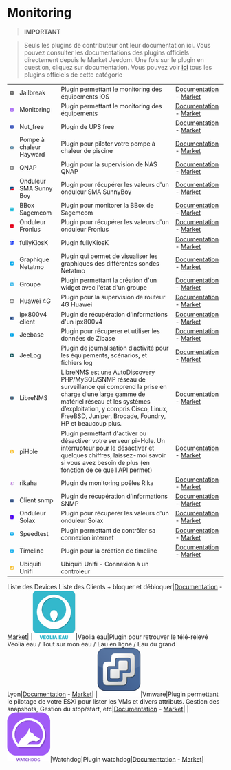 
# Monitoring


>**IMPORTANT**

>Seuls les plugins de contributeur ont leur documentation ici. Vous pouvez consulter les documentations des plugins officiels directement depuis le Market Jeedom. Une fois sur le plugin en question, cliquez sur documentation.
>Vous pouvez voir [ici](https://market.jeedom.com/index.php?v=d&p=market&type=plugin&categorie=monitoring) tous les plugins officiels de cette catégorie

| | | | |
|--- | --- | --- | ---|
|<img src="Jailbreak/Jailbreak_icon.png" class="pluginLogo" width="100" />|Jailbreak|Plugin permettant le monitoring des équipements iOS|[Documentation](https://flobul.github.io/Jailbreak/fr_FR/) - [Market](https://market.jeedom.com/index.php?v=d&p=market_display&id=3928)|
|<img src="Monitoring/Monitoring_icon.png" class="pluginLogo" width="100" />|Monitoring|Plugin permettant le monitoring des équipements|[Documentation](https://surveillancestation.github.io/surveillancestation/monitoring/fr_FR/) - [Market](https://market.jeedom.com/index.php?v=d&p=market_display&id=282)|
|<img src="Nut_free/Nut_free_icon.png" class="pluginLogo" width="100" />|Nut_free|Plugin de UPS free|[Documentation](https://megastorage.github.io/Nut_Free) - [Market](https://market.jeedom.com/index.php?v=d&p=market_display&id=2855)|
|<img src="PaC_Hayward/PaC_Hayward_icon.png" class="pluginLogo" width="100" />|Pompe à chaleur Hayward|Plugin pour piloter votre pompe à chaleur de piscine|[Documentation](https://yostone.github.io/Pac_Hayward/) - [Market](https://market.jeedom.com/index.php?v=d&p=market_display&id=3615)|
|<img src="QNAP/QNAP_icon.png" class="pluginLogo" width="100" />|QNAP|Plugin pour la supervision de NAS QNAP|[Documentation](https://tux1c0.github.io/plugin-qnap/fr_FR/) - [Market](https://market.jeedom.com/index.php?v=d&p=market_display&id=3327)|
|<img src="SMA_SunnyBoy/SMA_SunnyBoy_icon.png" class="pluginLogo" width="100" />|Onduleur SMA Sunny Boy|Plugin pour récupérer les valeurs d'un onduleur SMA SunnyBoy|[Documentation](https://sattaz.github.io/Jeedom_SMA_Sunny_Boy/fr_FR/) - [Market](https://market.jeedom.com/index.php?v=d&p=market_display&id=3760)|
|<img src="bbox_sagemcom/bbox_sagemcom_icon.png" class="pluginLogo" width="100" />|BBox Sagemcom|Plugin pour monitorer la BBox de Sagemcom|[Documentation](https://alucard29.github.io/bbox_sagemcom/fr_FR/) - [Market](https://market.jeedom.com/index.php?v=d&p=market_display&id=1487)|
|<img src="fronius/fronius_icon.png" class="pluginLogo" width="100" />|Onduleur Fronius|Plugin pour récupérer les valeurs d'un onduleur Fronius|[Documentation](https://sattaz.github.io/Jeedom_Fronius/fr_FR/) - [Market](https://market.jeedom.com/index.php?v=d&p=market_display&id=3761)|
|<img src="fullyKiosK/fullyKiosK_icon.png" class="pluginLogo" width="100" />|fullyKiosK|Plugin fullyKiosK|[Documentation](https://sebsst.github.io/fullyKiosK/fr_FR/) - [Market](https://market.jeedom.com/index.php?v=d&p=market_display&id=3406)|
|<img src="graphs/graphs_icon.png" class="pluginLogo" width="100" />|Graphique Netatmo|Plugin qui permet de visualiser les graphiques des différentes sondes Netatmo|[Documentation](https://zyg0m4t1k.github.io/graphs/fr_FR/) - [Market](https://market.jeedom.com/index.php?v=d&p=market_display&id=2101)|
|<img src="groupe/groupe_icon.png" class="pluginLogo" width="100" />|Groupe|Plugin permettant la création d'un widget avec l'état d'un groupe|[Documentation](https://zyg0m4t1k.github.io/groupe/fr_FR/) - [Market](https://market.jeedom.com/index.php?v=d&p=market_display&id=2854)|
|<img src="huawei4g/huawei4g_icon.png" class="pluginLogo" width="100" />|Huawei 4G|Plugin pour la supervision de routeur 4G Huawei|[Documentation](https://tux1c0.github.io/plugin-huawei4g/fr_FR/) - [Market](https://market.jeedom.com/index.php?v=d&p=market_display&id=3891)|
|<img src="ipx800v4ln/ipx800v4ln_icon.png" class="pluginLogo" width="100" />|ipx800v4 client|Plugin de récupération d'informations d'un ipx800v4|[Documentation](https://linuxnico.github.io/pluginIPX800V4/fr_FR/) - [Market](https://market.jeedom.com/index.php?v=d&p=market_display&id=3715)|
|<img src="jeebase/jeebase_icon.png" class="pluginLogo" width="100" />|Jeebase|Plugin pour récuperer et utiliser les données de Zibase|[Documentation](https://zyg0m4t1k.github.io/jeebase/fr_FR/) - [Market](https://market.jeedom.com/index.php?v=d&p=market_display&id=367)|
|<img src="jeelog/jeelog_icon.png" class="pluginLogo" width="100" />|JeeLog|Plugin de journalisation d’activité pour les équipements, scénarios, et fichiers log|[Documentation](https://kiboost.github.io/jeedom_docs/plugins/jeelog/fr_FR/) - [Market](https://market.jeedom.com/index.php?v=d&p=market_display&id=3362)|
|<img src="libreNMS/libreNMS_icon.png" class="pluginLogo" width="100" />|LibreNMS|LibreNMS est une AutoDiscovery PHP/MySQL/SNMP réseau de surveillance qui comprend la prise en charge d’une large gamme de matériel réseau et les systèmes d’exploitation, y compris Cisco, Linux, FreeBSD, Juniper, Brocade, Foundry, HP et beaucoup plus.|[Documentation](https://mika-nt28.github.io/Documentations/libreNMS/fr_FR/) - [Market](https://market.jeedom.com/index.php?v=d&p=market_display&id=3446)|
|<img src="piHole/piHole_icon.png" class="pluginLogo" width="100" />|piHole|Plugin permettant d'activer ou désactiver votre serveur pi-Hole. Un interrupteur pour le désactiver et quelques chiffres, laissez-moi savoir si vous avez besoin de plus (en fonction de ce que l'API permet)|[Documentation](https://nebzhb.github.io/plugin-piHole/fr_FR/) - [Market](https://market.jeedom.com/index.php?v=d&p=market_display&id=3420)|
|<img src="rikaha/rikaha_icon.png" class="pluginLogo" width="100" />|rikaha|Plugin de monitoring poêles Rika|[Documentation](https://openhautomation.github.io/rikaha/fr_FR/) - [Market](https://market.jeedom.com/index.php?v=d&p=market_display&id=3432)|
|<img src="snmp_client/snmp_client_icon.png" class="pluginLogo" width="100" />|Client snmp|Plugin de récupération d'informations SNMP|[Documentation](https://linuxnico.github.io/pluginSNMP/fr_FR/) - [Market](https://market.jeedom.com/index.php?v=d&p=market_display&id=3705)|
|<img src="solax/solax_icon.png" class="pluginLogo" width="100" />|Onduleur Solax|Plugin pour récupérer les valeurs d'un onduleur Solax|[Documentation](https://sattaz.github.io/Jeedom_Solax/fr_FR/) - [Market](https://market.jeedom.com/index.php?v=d&p=market_display&id=3767)|
|<img src="speedtest/speedtest_icon.png" class="pluginLogo" width="100" />|Speedtest|Plugin permettant de contrôler sa connexion internet|[Documentation](https://zyg0m4t1k.github.io/speedtest/fr_FR/) - [Market](https://market.jeedom.com/index.php?v=d&p=market_display&id=2876)|
|<img src="timeline/timeline_icon.png" class="pluginLogo" width="100" />|Timeline|Plugin  pour la création de timeline|[Documentation](https://zyg0m4t1k.github.io/timeline/fr_FR/) - [Market](https://market.jeedom.com/index.php?v=d&p=market_display&id=2896)|
|<img src="unifi/unifi_icon.png" class="pluginLogo" width="100" />|Ubiquiti Unifi|Ubiquiti Unifi - Connexion à un controleur
Liste des Devices
Liste des Clients + bloquer et débloquer|[Documentation](https://nebzhb.github.io/jeedom_docs/plugins/unifi/fr_FR/) - [Market](https://market.jeedom.com/index.php?v=d&p=market_display&id=3433)|
|<img src="veolia_eau/veolia_eau_icon.png" class="pluginLogo" width="100" />|Veolia eau|Plugin pour retrouver le télé-relevé Veolia eau / Tout sur mon eau / Eau en ligne / Eau du grand Lyon|[Documentation](https://NextDom.github.io/plugin-veolia_eau/fr_FR) - [Market](https://market.jeedom.com/index.php?v=d&p=market_display&id=2568)|
|<img src="vmware/vmware_icon.png" class="pluginLogo" width="100" />|Vmware|Plugin permettant le pilotage de votre ESXi pour lister les VMs et divers attributs. Gestion des snapshots, Gestion du stop/start, etc|[Documentation](https://taggou91.github.io/jeedom_docs/plugins/vmware/fr_FR/) - [Market](https://market.jeedom.com/index.php?v=d&p=market_display&id=3816)|
|<img src="watchdog/watchdog_icon.png" class="pluginLogo" width="100" />|Watchdog|Plugin watchdog|[Documentation](http://sigalou-domotique.fr/plugin-jeedom-watchdog/68-watchdog-documentation) - [Market](https://market.jeedom.com/index.php?v=d&p=market_display&id=3716)|
